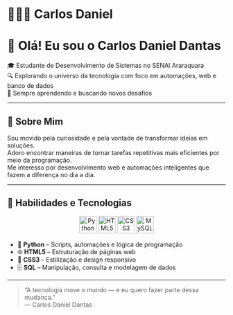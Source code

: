 # 👩🏻‍💻 Carlos Daniel

# 👋 Olá! Eu sou o Carlos Daniel Dantas

🎓 Estudante de Desenvolvimento de Sistemas no SENAI Araraquara  
🔍 Explorando o universo da tecnologia com foco em automações, web e banco de dados  
🌱 Sempre aprendendo e buscando novos desafios

---

## 🚀 Sobre Mim

Sou movido pela curiosidade e pela vontade de transformar ideias em soluções.  
Adoro encontrar maneiras de tornar tarefas repetitivas mais eficientes por meio da programação.  
Me interesso por desenvolvimento web e automações inteligentes que fazem a diferença no dia a dia.

---

## 🧰 Habilidades e Tecnologias
<p align="center">
  <img src="https://cdn.jsdelivr.net/gh/devicons/devicon/icons/python/python-original.svg" alt="Python" width="40" height="40"/>
  <img src="https://cdn.jsdelivr.net/gh/devicons/devicon/icons/html5/html5-original.svg" alt="HTML5" width="40" height="40"/>
  <img src="https://cdn.jsdelivr.net/gh/devicons/devicon/icons/css3/css3-original.svg" alt="CSS3" width="40" height="40"/>
  <img src="https://cdn.jsdelivr.net/gh/devicons/devicon/icons/mysql/mysql-original.svg" alt="MySQL" width="40" height="40"/>
</p>

- 🐍 **Python** – Scripts, automações e lógica de programação  
- 🌐 **HTML5** – Estruturação de páginas web  
- 🎨 **CSS3** – Estilização e design responsivo  
- 🗄️ **SQL** – Manipulação, consulta e modelagem de dados

  

---

> “A tecnologia move o mundo — e eu quero fazer parte dessa mudança.”  
> — Carlos Daniel Dantas
